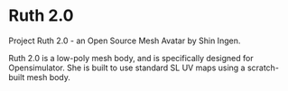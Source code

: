 # Ruth 2.0
Project Ruth 2.0 - an Open Source Mesh Avatar by Shin Ingen.

Ruth 2.0 is a low-poly mesh body,  and is specifically designed for Opensimulator. She is built to use standard SL UV maps using a scratch-built mesh body. 

